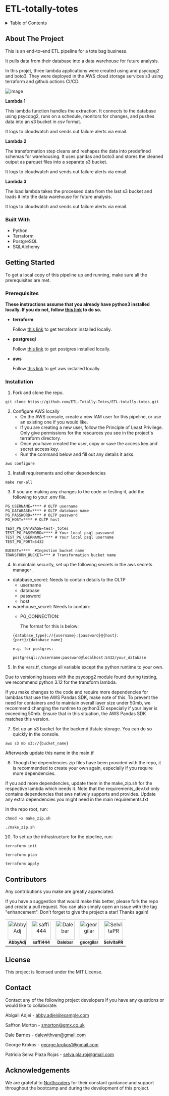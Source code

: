 # ETL-totally-totes

<details>
<summary>Table of Contents</summary>

1. [About The Project](#about-the-project) 
    - [Built With](#built-with)
2. [Getting Started](#getting-started)  
    - [Prerequisites](#prerequisites)
    - [Installation](#installation)
3. [Contributors](#contributors)
4. [License](#license)
5. [Contact](#contact)
6. [Acknowledgements](#acknowledgements)

</details>

## About The Project
This is an end-to-end ETL pipeline for a tote bag business.

It pulls data from their database into a data warehouse for future analysis. 

In this projet, three lambda applications were created using and psycopg2 and boto3. They were deployed in the AWS cloud storage services s3 using terraform and github actions CI/CD. 

![image](https://github.com/user-attachments/assets/449de78f-f422-4bc3-8dd5-023e70faabc3)

**Lambda 1**

This lambda function handles the extraction. It connects to the database using psycopg2, runs on a schedule, monitors for changes, and pushes data into an s3 bucket in csv format.

It logs to cloudwatch and sends out failure alerts via email.

**Lambda 2**

The transformation step cleans and reshapes the data into predefined schemas for warehousing. It uses pandas and boto3 and stores the cleaned output as parquet files into a separate s3 bucket.

It logs to cloudwatch and sends out failure alerts via email.

**Lambda 3**

The load lambda takes the processed data from the last s3 bucket and loads it into the data warehouse for future analysis.

It logs to cloudwatch and sends out failure alerts via email.


### Built With
- Python
- Terraform
- PostgreSQL
- SQLAlchemy

## Getting Started
To get a local copy of this pipeline up and running, make sure all the prerequisites are met.

### Prerequisites
**These instructions assume that you already have python3 installed locally. If you do not, follow [this link](https://www.python.org/downloads/) to do so.**

- **terraform**

     Follow [this link](https://developer.hashicorp.com/terraform/tutorials/aws-get-started/install-cli) to get terraform installed locally.

- **postgresql**

    Follow [this link](https://www.postgresql.org/download/) to get postgres installed locally.

- **aws**

    Follow [this link](https://docs.aws.amazon.com/cli/latest/userguide/getting-started-install.html) to get aws installed locally.

### Installation
1. Fork and clone the repo.
```
git clone https://github.com/ETL-Totally-Totes/ETL-totally-totes.git
```

2. Configure AWS locally
   - On the AWS console, create a new IAM user for this pipeline, or use an existing one if you would like.
   - If you are creating a new user, follow the Principle of Least Privilege. Only give permissions for the resources you see in the project's terraform directory.
   - Once you have created the user, copy or save the access key and secret access key.
   - Run the command below and fill out any details it asks.
  ```
  aws configure
  ```

3. Install requirements and other dependencies
```
make run-all
```
3. If you are making any changes to the code or testing it, add the following to your .env file.
```
PG_USERNAME=**** # OLTP username
PG_DATABASE=**** # OLTP database name
PG_PASSWORD=**** # OLTP password
PG_HOST=**** # OLTP host

TEST_PG_DATABASE=test-_totes
TEST_PG_PASSWORD=**** # Your local psql password
TEST_PG_USERNAME=**** # Your local psql username
TEST_PG_PORT=5432

BUCKET=****  #Ingestion bucket name 
TRANSFORM_BUCKET=*** # Transformation bucket name
```
4. In maintain security, set up the following secrets in the aws secrets manager .
  - database_secret:
      Needs to contain details to the OLTP
      - username
      - database
      - password
      - host
  - warehouse_secret:
      Needs to contain:
      - PG_CONNECTION:
        
        The format for this is below:
      ```
      {database_type}://{username}:{password}@{host}:{port}/{database_name}
      
      e.g. for postgres:
      
      postgresql://username:password@localhost:5432/your_database
      ```
5. In the vars.tf, change all variable except the python runtime to your own. 

  Due to versioning issues with the psycopg2 module found during testing, we recommend python 3.12 for the transform lambda.
  
  If you make changes to the code and require more dependencies for lambdas that use the AWS Pandas SDK, make note of this.
  To prevent the need for containers and to maintain overall layer size under 50mb, we recommend changing the runtime to python3.12 especially if your layer is exceeding 50mb.
  Ensure that in this situation, the AWS Pandas SDK matches this version.

7. Set up an s3 bucket for the backend tfstate storage. You can do so quickly in the console.
```
aws s3 mb s3://{bucket_name}
```
Afterwards update this name in the main.tf

8. Though the dependencies zip files have been provided with the repo, it is recommended to create your own again, especially if you require more dependencies.

If you add more dependencies, update them in the make_zip.sh for the respective lambda which needs it. Note that the requirements_dev.txt only contains dependencies that aws natively supports and provides. Update any extra dependencies you might need in the main requirements.txt

In the repo root, run:
```
chmod +x make_zip.sh

./make_zip.sh
```

10. To set up the infrastructure for the pipeline, run:
```
terraform init

terraform plan

terraform apply 

```

## Contributors
Any contributions you make are greatly appreciated.

If you have a suggestion that would make this better, please fork the repo and create a pull request. You can also simply open an issue with the tag "enhancement". Don't forget to give the project a star! Thanks again!

<table border="0" cellspacing="0" cellpadding="0">
  <tr>
    <td align="center">
      <a href="https://github.com/AbbyAdj">
        <img src="https://avatars.githubusercontent.com/AbbyAdj" width="60" height="60" alt="AbbyAdj"/>
        <br />
        <sub><b>AbbyAdj</b></sub>
      </a>
    </td>
    <td align="center">
      <a href="https://github.com/saffi444">
        <img src="https://avatars.githubusercontent.com/saffi444" width="60" height="60" alt="saffi444"/>
        <br />
        <sub><b>saffi444</b></sub>
      </a>
    </td>
    <td align="center">
      <a href="https://github.com/Dalebar">
        <img src="https://avatars.githubusercontent.com/Dalebar" width="60" height="60" alt="Dalebar"/>
        <br />
        <sub><b>Dalebar</b></sub>
      </a>
    </td>
    <td align="center">
      <a href="https://github.com/georgilar">
        <img src="https://avatars.githubusercontent.com/georgilar" width="60" height="60" alt="georgilar"/>
        <br />
        <sub><b>georgilar</b></sub>
      </a>
    </td>
    <td align="center">
      <a href="https://github.com/SelvitaPR">
        <img src="https://avatars.githubusercontent.com/SelvitaPR" width="60" height="60" alt="SelvitaPR"/>
        <br />
        <sub><b>SelvitaPR</b></sub>
      </a>
    </td>
  </tr>
</table>

## License
This project is licensed under the MIT License.

## Contact

Contact any of the following project developers if you have any questions or would like to collaborate:

Abigail Adjei - [abby.adjei@example.com](mailto:abby.adjei@example.com) 

Saffron Morton - [smorton@gmx.co.uk](mailto:smorton@gmx.co.uk)

Dale Barnes - [dalewithvan@gmail.com](mailto:dalewithvan@gmail.com)

George Krokos - [george.krokos1@gmail.com](mailto:george.krokos1@gmail.com)

Patricia Selva Plaza Rojas - [selva.pla.roj@gmail.com](mailto:selva.pla.roj@gmail.com)


## Acknowledgements
We are grateful to [Northcoders](https://www.northcoders.com/) for their constant guidance and support throughout the bootcamp and during the development of this project.

